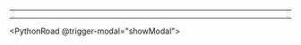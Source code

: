 <script setup>
import {ref} from 'vue';
import { data as posts } from './Python/python.data.ts';

const slug  = ref('');
const htmlContent = ref('');
const dialogRef = ref(null);
const myButton = ref(null);

const showModal = (uid) => {
  slug.value = uid;
  console.log(uid, posts, "uid");
  if (slug){
      htmlContent.value = posts[slug?.value];
      dialogRef.value?.show();
  }
};

const hideModal = () => {
  dialogRef.value?.close();
};

</script>

<style src="../styles/roadmap.scss"></style>

---

<dialog v-if="slug" ref="dialogRef" class="roadmap-dialog">
    <PostOverview
        :feature="htmlContent"
        @close-modal="hideModal">
    </PostOverview>
</dialog>

---

<PythonRoad @trigger-modal="showModal"></PythonRoad>


